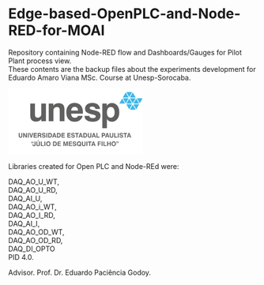 # Edge-based-OpenPLC-and-Node-RED-for-MOAI
Repository containing Node-RED flow and Dashboards/Gauges for Pilot Plant process view.   
These contents are the backup files about the experiments development for Eduardo Amaro Viana MSc. Course at Unesp-Sorocaba.

![My Image](src/docs/Unesp-logo.png)

Libraries created for Open PLC and Node-REd were:
      
DAQ_AO_U_WT,  
DAQ_AO_U_RD,   
DAQ_AI_U,   
DAQ_AO_i_WT,   
DAQ_AO_I_RD,   
DAQ_AI_I,   
DAQ_AO_OD_WT,   
DAQ_AO_OD_RD,   
DAQ_DI_OPTO  
PID 4.0.   

Advisor. Prof. Dr. Eduardo Paciência Godoy.